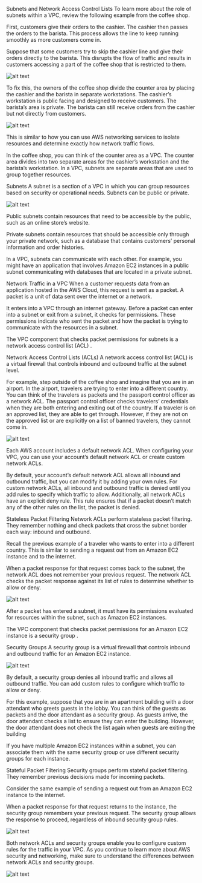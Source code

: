Subnets and Network Access Control Lists
To learn more about the role of subnets within a VPC, review the following example from the coffee shop.

First, customers give their orders to the cashier. The cashier then passes the orders to the barista. This process allows the line to keep running smoothly as more customers come in.

Suppose that some customers try to skip the cashier line and give their orders directly to the barista. This disrupts the flow of traffic and results in customers accessing a part of the coffee shop that is restricted to them.

![alt text](image.png)

To fix this, the owners of the coffee shop divide the counter area by placing the cashier and the barista in separate workstations. The cashier’s workstation is public facing and designed to receive customers. The barista’s area is private. The barista can still receive orders from the cashier but not directly from customers.

![alt text](image-1.png)

This is similar to how you can use AWS networking services to isolate resources and determine exactly how network traffic flows.

In the coffee shop, you can think of the counter area as a VPC. The counter area divides into two separate areas for the cashier’s workstation and the barista’s workstation. In a VPC, subnets are separate areas that are used to group together resources.

Subnets
A subnet is a section of a VPC in which you can group resources based on security or operational needs. Subnets can be public or private.

![alt text](image-2.png)

Public subnets contain resources that need to be accessible by the public, such as an online store’s website.

Private subnets contain resources that should be accessible only through your private network, such as a database that contains customers’ personal information and order histories.

In a VPC, subnets can communicate with each other. For example, you might have an application that involves Amazon EC2 instances in a public subnet communicating with databases that are located in a private subnet.


Network Traffic in a VPC
When a customer requests data from an application hosted in the AWS Cloud, this request is sent as a packet. A packet is a unit of data sent over the internet or a network.

It enters into a VPC through an internet gateway. Before a packet can enter into a subnet or exit from a subnet, it checks for permissions. These permissions indicate who sent the packet and how the packet is trying to communicate with the resources in a subnet.

The VPC component that checks packet permissions for subnets is a
network access control list (ACL)
.

Network Access Control Lists (ACLs)
A network access control list (ACL) is a virtual firewall that controls inbound and outbound traffic at the subnet level.

For example, step outside of the coffee shop and imagine that you are in an airport. In the airport, travelers are trying to enter into a different country. You can think of the travelers as packets and the passport control officer as a network ACL. The passport control officer checks travelers’ credentials when they are both entering and exiting out of the country. If a traveler is on an approved list, they are able to get through. However, if they are not on the approved list or are explicitly on a list of banned travelers, they cannot come in.

![alt text](image-3.png)

Each AWS account includes a default network ACL. When configuring your VPC, you can use your account’s default network ACL or create custom network ACLs.

By default, your account’s default network ACL allows all inbound and outbound traffic, but you can modify it by adding your own rules. For custom network ACLs, all inbound and outbound traffic is denied until you add rules to specify which traffic to allow. Additionally, all network ACLs have an explicit deny rule. This rule ensures that if a packet doesn’t match any of the other rules on the list, the packet is denied.

Stateless Packet Filtering
Network ACLs perform stateless packet filtering. They remember nothing and check packets that cross the subnet border each way: inbound and outbound.

Recall the previous example of a traveler who wants to enter into a different country. This is similar to sending a request out from an Amazon EC2 instance and to the internet.

When a packet response for that request comes back to the subnet, the network ACL does not remember your previous request. The network ACL checks the packet response against its list of rules to determine whether to allow or deny.


![alt text](image-4.png)

After a packet has entered a subnet, it must have its permissions evaluated for resources within the subnet, such as Amazon EC2 instances.

The VPC component that checks packet permissions for an Amazon EC2 instance is a
security group
.


Security Groups
A security group is a virtual firewall that controls inbound and outbound traffic for an Amazon EC2 instance.

![alt text](image-5.png)

By default, a security group denies all inbound traffic and allows all outbound traffic. You can add custom rules to configure which traffic to allow or deny.

For this example, suppose that you are in an apartment building with a door attendant who greets guests in the lobby. You can think of the guests as packets and the door attendant as a security group. As guests arrive, the door attendant checks a list to ensure they can enter the building. However, the door attendant does not check the list again when guests are exiting the building

If you have multiple Amazon EC2 instances within a subnet, you can associate them with the same security group or use different security groups for each instance.


Stateful Packet Filtering
Security groups perform stateful packet filtering. They remember previous decisions made for incoming packets.

Consider the same example of sending a request out from an Amazon EC2 instance to the internet.

When a packet response for that request returns to the instance, the security group remembers your previous request. The security group allows the response to proceed, regardless of inbound security group rules.


![alt text](image-6.png)

Both network ACLs and security groups enable you to configure custom rules for the traffic in your VPC. As you continue to learn more about AWS security and networking, make sure to understand the differences between network ACLs and security groups.

![alt text](image-7.png)